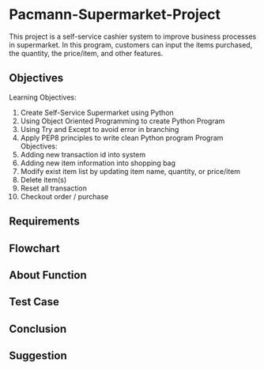 # Pacmann-Supermarket-Project
This project is a self-service cashier system to improve business processes in supermarket. In this program, customers can input the items purchased, the quantity, the price/item, and other features.
## Objectives
 Learning Objectives:
  1. Create Self-Service Supermarket using Python
  2. Using Object Oriented Programming to create Python Program
  3. Using Try and Except to avoid error in branching
  4. Apply PEP8 principles to write clean Python program
 Program Objectives:
  1. Adding new transaction id into system
  2. Adding new item information into shopping bag
  3. Modify exist item list by updating item name, quantity, or price/item
  4. Delete item(s)
  5. Reset all transaction
  6. Checkout order / purchase
## Requirements
## Flowchart
## About Function
## Test Case
## Conclusion
## Suggestion

